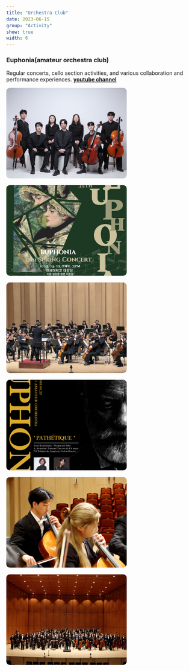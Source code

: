 ```yaml
---
title: "Orchestra Club"
date: 2023-06-15
group: "Activity"
show: true
width: 6
---
```


### Euphonia(amateur orchestra club)

<p>
  Regular concerts, cello section activities, and various collaboration and performance experiences.
  <a href="https://www.youtube.com/@euphonia_yonsei" target="_blank">
    <b>youtube channel</b>
  </a>
</p>

<div style="display: flex; flex-wrap: wrap; gap: 18px;">
  <img src="/assets/images/orchestra1.jpg" width="320" height="240" style="object-fit:cover; aspect-ratio:4/3; border-radius:9px;">
  <img src="/assets/images/orchestra2.jpg" width="320" height="240" style="object-fit:cover; aspect-ratio:4/3; border-radius:9px;">
  <img src="/assets/images/orchestra3.jpg" width="320" height="240" style="object-fit:cover; aspect-ratio:4/3; border-radius:9px;">
  <img src="/assets/images/orchestra4.png" width="320" height="240" style="object-fit:cover; aspect-ratio:4/3; border-radius:9px;">
  <img src="/assets/images/orchestra5.jpg" width="320" height="240" style="object-fit:cover; aspect-ratio:4/3; border-radius:9px;">
  <img src="/assets/images/orchestra6.jpg" width="320" height="240" style="object-fit:cover; aspect-ratio:4/3; border-radius:9px;">
</div>
